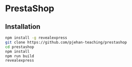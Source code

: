 # PrestaShop

## Installation

```bash
npm install -g revealexpress
git clone https://github.com/pjehan-teaching/prestashop
cd prestashop
npm install
npm run build
revealexpress
```

